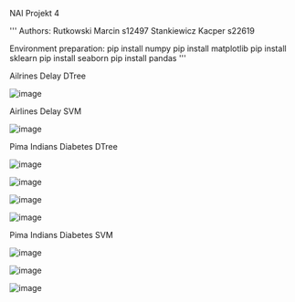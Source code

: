 NAI Projekt 4

'''
Authors:
Rutkowski Marcin s12497
Stankiewicz Kacper s22619

Environment preparation:
pip install numpy
pip install matplotlib
pip install sklearn
pip install seaborn
pip install pandas
'''

Ailrines Delay DTree

![image](https://github.com/KacperStankiewicz/NAI/assets/37616390/b573d9d8-f04e-4a67-82d7-487d77d9ecaf)

Airlines Delay SVM

![image](https://github.com/KacperStankiewicz/NAI/assets/37616390/918de9f1-5e48-4fe8-934a-50e1939d6968)

Pima Indians Diabetes DTree

![image](https://github.com/KacperStankiewicz/NAI/assets/37616390/2e1de639-1ae8-4e4b-9994-63a53ec22f04)

![image](https://github.com/KacperStankiewicz/NAI/assets/37616390/0b1038ae-54d4-47c6-8272-2bde2cc1f36e)

![image](https://github.com/KacperStankiewicz/NAI/assets/37616390/1b62259a-c906-499a-8f94-39546be673a0)

![image](https://github.com/KacperStankiewicz/NAI/assets/37616390/9b4e3264-bf39-49c0-a61a-cce28bcd9958)

Pima Indians Diabetes SVM

![image](https://github.com/KacperStankiewicz/NAI/assets/37616390/5f7cb22a-0dea-4152-a5a3-c5a6c67e986f)

![image](https://github.com/KacperStankiewicz/NAI/assets/37616390/31612d0b-eb1f-47f0-83ce-0bffcba5c1ee)

![image](https://github.com/KacperStankiewicz/NAI/assets/37616390/5badafb3-e45f-4bff-8037-b623b2277e60)
